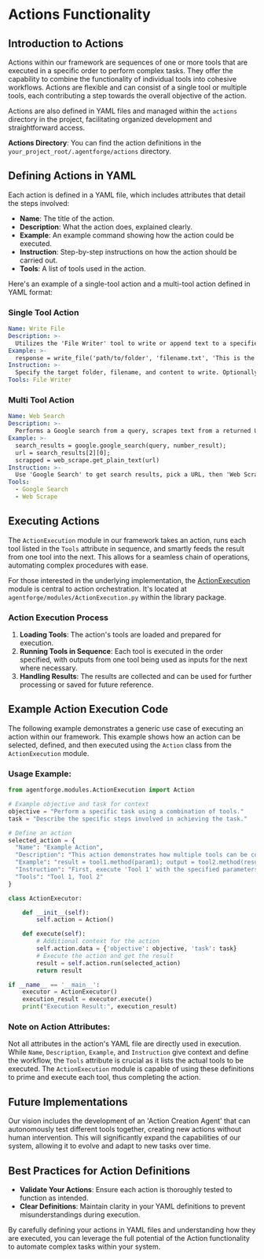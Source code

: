# Actions Functionality

## Introduction to Actions

Actions within our framework are sequences of one or more tools that are executed in a specific order to perform complex tasks. They offer the capability to combine the functionality of individual tools into cohesive workflows. Actions are flexible and can consist of a single tool or multiple tools, each contributing a step towards the overall objective of the action.

Actions are also defined in YAML files and managed within the `actions` directory in the project, facilitating organized development and straightforward access.

**Actions Directory**: You can find the action definitions in the `your_project_root/.agentforge/actions` directory.

## Defining Actions in YAML

Each action is defined in a YAML file, which includes attributes that detail the steps involved:

- **Name**: The title of the action.
- **Description**: What the action does, explained clearly.
- **Example**: An example command showing how the action could be executed.
- **Instruction**: Step-by-step instructions on how the action should be carried out.
- **Tools**: A list of tools used in the action.

Here's an example of a single-tool action and a multi-tool action defined in YAML format:

### Single Tool Action
```yaml
Name: Write File
Description: >-
  Utilizes the 'File Writer' tool to write or append text to a specified file in a given directory.
Example: >-
  response = write_file('path/to/folder', 'filename.txt', 'This is the content', mode='a')
Instruction: >-
  Specify the target folder, filename, and content to write. Optionally, provide a mode ('a' for append, 'w' for overwrite).
Tools: File Writer
```

### Multi Tool Action
```yaml
Name: Web Search
Description: >-
  Performs a Google search from a query, scrapes text from a returned URL, and breaks the text into chunks.
Example: >-
  search_results = google.google_search(query, number_result);
  url = search_results[2][0];
  scrapped = web_scrape.get_plain_text(url)
Instruction: >-
  Use 'Google Search' to get search results, pick a URL, then 'Web Scrape' to scrape text from the URL.
Tools: 
  - Google Search
  - Web Scrape
```

## Executing Actions

The `ActionExecution` module in our framework takes an action, runs each tool listed in the `Tools` attribute in sequence, and smartly feeds the result from one tool into the next. This allows for a seamless chain of operations, automating complex procedures with ease.

For those interested in the underlying implementation, the [ActionExecution](../../src/agentforge/modules/ActionExecution.py) module is central to action orchestration. It's located at `agentforge/modules/ActionExecution.py` within the library package.



### Action Execution Process

1. **Loading Tools**: The action's tools are loaded and prepared for execution.
2. **Running Tools in Sequence**: Each tool is executed in the order specified, with outputs from one tool being used as inputs for the next where necessary.
3. **Handling Results**: The results are collected and can be used for further processing or saved for future reference.

## Example Action Execution Code

The following example demonstrates a generic use case of executing an action within our framework. This example shows how an action can be selected, defined, and then executed using the `Action` class from the `ActionExecution` module.

### Usage Example:

```python
from agentforge.modules.ActionExecution import Action

# Example objective and task for context
objective = "Perform a specific task using a combination of tools."
task = "Describe the specific steps involved in achieving the task."

# Define an action
selected_action = {
  "Name": "Example Action",
  "Description": "This action demonstrates how multiple tools can be combined to perform a complex task.",
  "Example": "result = tool1.method(param1); output = tool2.method(result)",
  "Instruction": "First, execute 'Tool 1' with the specified parameters. Then, use the output from 'Tool 1' as input for 'Tool 2'.",
  "Tools": "Tool 1, Tool 2"
}

class ActionExecutor:

    def __init__(self):
        self.action = Action()

    def execute(self):
        # Additional context for the action
        self.action.data = {'objective': objective, 'task': task}
        # Execute the action and get the result
        result = self.action.run(selected_action)
        return result

if __name__ == '__main__':
    executor = ActionExecutor()
    execution_result = executor.execute()
    print("Execution Result:", execution_result)
```

### Note on Action Attributes:
Not all attributes in the action's YAML file are directly used in execution. While `Name`, `Description`, `Example`, and `Instruction` give context and define the workflow, the `Tools` attribute is crucial as it lists the actual tools to be executed. The `ActionExecution` module is capable of using these definitions to prime and execute each tool, thus completing the action.

## Future Implementations

Our vision includes the development of an 'Action Creation Agent' that can autonomously test different tools together, creating new actions without human intervention. This will significantly expand the capabilities of our system, allowing it to evolve and adapt to new tasks over time.

## Best Practices for Action Definitions

- **Validate Your Actions**: Ensure each action is thoroughly tested to function as intended.
- **Clear Definitions**: Maintain clarity in your YAML definitions to prevent misunderstandings during execution.

By carefully defining your actions in YAML files and understanding how they are executed, you can leverage the full potential of the Action functionality to automate complex tasks within your system.